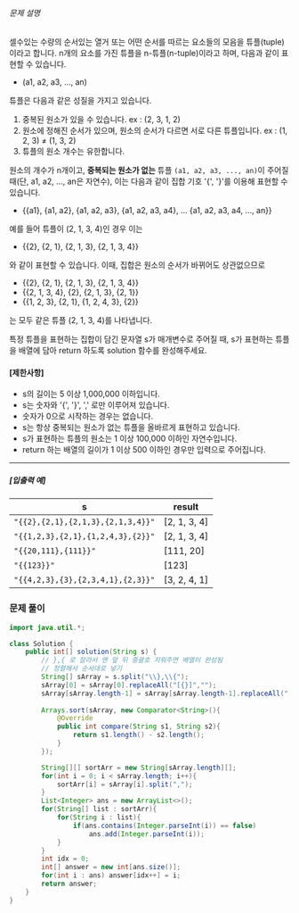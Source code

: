 ###### 문제 설명

셀수있는 수량의 순서있는 열거 또는 어떤 순서를 따르는 요소들의 모음을 튜플(tuple)이라고 합니다. n개의 요소를 가진 튜플을 n-튜플(n-tuple)이라고 하며, 다음과 같이 표현할 수 있습니다.

- (a1, a2, a3, ..., an)

튜플은 다음과 같은 성질을 가지고 있습니다.

1. 중복된 원소가 있을 수 있습니다. ex : (2, 3, 1, 2)
2. 원소에 정해진 순서가 있으며, 원소의 순서가 다르면 서로 다른 튜플입니다. ex : (1, 2, 3) ≠ (1, 3, 2)
3. 튜플의 원소 개수는 유한합니다.

원소의 개수가 n개이고, **중복되는 원소가 없는** 튜플 `(a1, a2, a3, ..., an)`이 주어질 때(단, a1, a2, ..., an은 자연수), 이는 다음과 같이 집합 기호 '{', '}'를 이용해 표현할 수 있습니다.

- {{a1}, {a1, a2}, {a1, a2, a3}, {a1, a2, a3, a4}, ... {a1, a2, a3, a4, ..., an}}

예를 들어 튜플이 (2, 1, 3, 4)인 경우 이는

- {{2}, {2, 1}, {2, 1, 3}, {2, 1, 3, 4}}

와 같이 표현할 수 있습니다. 이때, 집합은 원소의 순서가 바뀌어도 상관없으므로

- {{2}, {2, 1}, {2, 1, 3}, {2, 1, 3, 4}}
- {{2, 1, 3, 4}, {2}, {2, 1, 3}, {2, 1}}
- {{1, 2, 3}, {2, 1}, {1, 2, 4, 3}, {2}}

는 모두 같은 튜플 (2, 1, 3, 4)를 나타냅니다.

특정 튜플을 표현하는 집합이 담긴 문자열 s가 매개변수로 주어질 때, s가 표현하는 튜플을 배열에 담아 return 하도록 solution 함수를 완성해주세요.

#### **[제한사항]**

- s의 길이는 5 이상 1,000,000 이하입니다.
- s는 숫자와 '{', '}', ',' 로만 이루어져 있습니다.
- 숫자가 0으로 시작하는 경우는 없습니다.
- s는 항상 중복되는 원소가 없는 튜플을 올바르게 표현하고 있습니다.
- s가 표현하는 튜플의 원소는 1 이상 100,000 이하인 자연수입니다.
- return 하는 배열의 길이가 1 이상 500 이하인 경우만 입력으로 주어집니다.

---

##### **[입출력 예]**

|s|result|
|---|---|
|`"{{2},{2,1},{2,1,3},{2,1,3,4}}"`|[2, 1, 3, 4]|
|`"{{1,2,3},{2,1},{1,2,4,3},{2}}"`|[2, 1, 3, 4]|
|`"{{20,111},{111}}"`|[111, 20]|
|`"{{123}}"`|[123]|
|`"{{4,2,3},{3},{2,3,4,1},{2,3}}"`|[3, 2, 4, 1]|


### 문제 풀이

```java
import java.util.*;

class Solution {
    public int[] solution(String s) {
        // },{ 로 잘라서 맨 앞 뒤 중괄호 지워주면 배열이 완성됨
        // 정렬해서 순서대로 넣기
        String[] sArray = s.split("\\},\\{");
        sArray[0] = sArray[0].replaceAll("[{}]","");
        sArray[sArray.length-1] = sArray[sArray.length-1].replaceAll("[{}]","");
        
        Arrays.sort(sArray, new Comparator<String>(){
            @Override
            public int compare(String s1, String s2){
                return s1.length() - s2.length();
            }
        });

        String[][] sortArr = new String[sArray.length][];
        for(int i = 0; i < sArray.length; i++){
            sortArr[i] = sArray[i].split(",");
        }
        List<Integer> ans = new ArrayList<>();
        for(String[] list : sortArr){
            for(String i : list){
                if(ans.contains(Integer.parseInt(i)) == false)
                    ans.add(Integer.parseInt(i));
            }
        }
        int idx = 0;
        int[] answer = new int[ans.size()];
        for(int i : ans) answer[idx++] = i;
        return answer;
    }
} 
```
